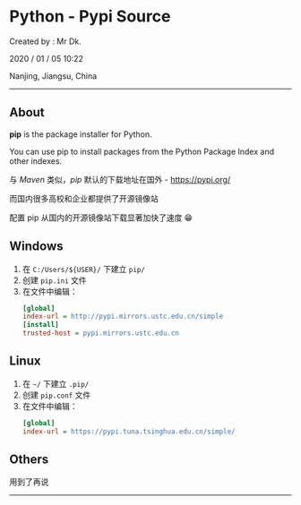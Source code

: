 # Python - Pypi Source

Created by : Mr Dk.

2020 / 01 / 05 10:22

Nanjing, Jiangsu, China

---

## About

__pip__ is the package installer for Python.

You can use pip to install packages from the Python Package Index and other indexes.

与 _Maven_ 类似，_pip_ 默认的下载地址在国外 - https://pypi.org/

而国内很多高校和企业都提供了开源镜像站

配置 pip 从国内的开源镜像站下载显著加快了速度 😁

## Windows

1. 在 `C:/Users/${USER}/` 下建立 `pip/`
2. 创建 `pip.ini` 文件
3. 在文件中编辑：
    ```ini
    [global]
    index-url = http://pypi.mirrors.ustc.edu.cn/simple
    [install]
    trusted-host = pypi.mirrors.ustc.edu.cn
    ```

## Linux

1. 在 `~/` 下建立 `.pip/`
2. 创建 `pip.conf` 文件
3. 在文件中编辑：
    ```ini
    [global]
    index-url = https://pypi.tuna.tsinghua.edu.cn/simple/
    ```

## Others

用到了再说

---

